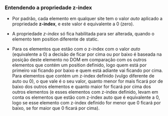 ### Entendendo a propriedade z-index

* Por padrão, cada elemento em qualquer site tem o valor *auto* aplicado a propriedade __z-index__, e este valor é equivalente a 0 (zero).

* A propriedade *z-index* só fica habilitada para ser alterada, quando o elemento tem position diferente de static.

* Para os elementos que estão com o z-index com o valor *auto* (equivalente a 0) a decisão de ficar por cima ou por baixo é baseada na posição deste elemento no DOM em comparação com os outros elementos que contém um position definido, logo quem está por primeiro vai ficando por baixo e quem está adiante vai ficando por cima. Para elementos que contém um z-index definido (vulgo diferente de auto ou 0), o que vale é o seu valor, quanto menor for mais ficará por de baixo dos outros elementos e quanto maior for ficará por cima dos outros elementos (e esses elementos com z-index definido, levam em conta os elementos que estão com z-index auto que é equivalente a 0, logo se esse elemento com z-index definido for menor que 0 ficará por baixo, se for maior que 0 ficará por cima).

